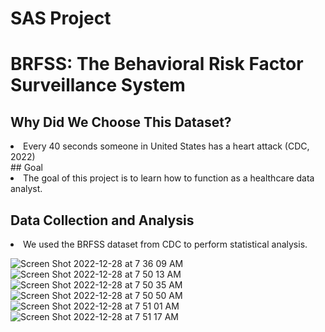 # SAS Project
# BRFSS: The Behavioral Risk Factor Surveillance System 

## Why Did We Choose This Dataset?
<li> Every 40 seconds someone in United States has a heart attack (CDC, 2022) </li>
## Goal
<li> The goal of this project is to learn how to function as a healthcare data analyst. </li>

## Data Collection and Analysis
<li> We used the BRFSS dataset from CDC to perform statistical analysis. </li>

![Screen Shot 2022-12-28 at 7 36 09 AM](https://user-images.githubusercontent.com/116914452/209814569-a7880c46-52d4-407e-bc22-ddbacd464720.png)
![Screen Shot 2022-12-28 at 7 50 13 AM](https://user-images.githubusercontent.com/116914452/209815356-071f2fa0-9dac-4707-afea-547445d595ca.png)
![Screen Shot 2022-12-28 at 7 50 35 AM](https://user-images.githubusercontent.com/116914452/209815364-084045c0-3e58-426d-8e01-d79e3e6fa7aa.png)
![Screen Shot 2022-12-28 at 7 50 50 AM](https://user-images.githubusercontent.com/116914452/209815372-1032423e-9786-4717-b6ff-1fe54f4080ba.png)
![Screen Shot 2022-12-28 at 7 51 01 AM](https://user-images.githubusercontent.com/116914452/209815384-e4bb868c-1324-4c80-bcb9-eb79c0e67227.png)
![Screen Shot 2022-12-28 at 7 51 17 AM](https://user-images.githubusercontent.com/116914452/209815388-644809ca-dcd8-4d90-910b-9272a9a6b9b1.png)
